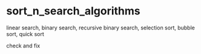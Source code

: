 # sort_n_search_algorithms
linear search, binary search, recursive binary search, selection sort, bubble sort, quick sort

check and fix